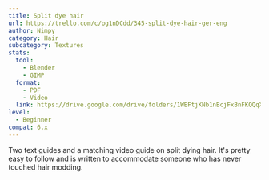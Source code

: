 ```yaml
---
title: Split dye hair
url: https://trello.com/c/og1nDCdd/345-split-dye-hair-ger-eng
author: Nimpy
category: Hair
subcategory: Textures
stats:
  tool:
    - Blender
    - GIMP
  format:
    - PDF
    - Video
  link: https://drive.google.com/drive/folders/1WEFtjKNb1nBcjFxBnFKQQqXq54DJNOvs
level:
  - Beginner
compat: 6.x
---
```

Two text guides and a matching video guide on split dying hair. It's pretty easy to follow and is written to accommodate someone who has never touched hair modding.